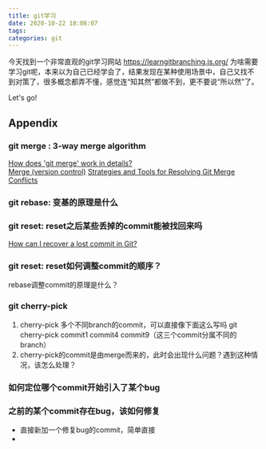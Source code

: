 ```yaml
---
title: git学习
date: 2020-10-22 18:08:07
tags:
categories: git
---
```


今天找到一个非常直观的git学习网站 https://learngitbranching.js.org/  为啥需要学习git呢，本来以为自己已经学会了，结果发现在某种使用场景中，自己又找不到对策了，很多概念都弄不懂，感觉连“知其然”都做不到，更不要说“所以然”了。  

Let's go!  
<!--more-->




## __Appendix__  

### __git merge : 3-way merge algorithm__
[How does 'git merge' work in details?](https://stackoverflow.com/questions/14961255/how-does-git-merge-work-in-details)  
[Merge (version control)](https://en.wikipedia.org/wiki/Merge_(version_control))  
[Strategies and Tools for Resolving Git Merge Conflicts](https://www.savaslabs.com/blog/strategies-and-tools-resolving-git-merge-conflicts#:~:text=In%20a%20three%20way%20merge,before%20the%20two%20branches%20forked)  


### __git rebase: 变基的原理是什么__  

### __git reset: reset之后某些丢掉的commit能被找回来吗__  
[How can I recover a lost commit in Git?](https://stackoverflow.com/questions/10099258/how-can-i-recover-a-lost-commit-in-git)  

### __git reset: reset如何调整commit的顺序？__  
rebase调整commit的原理是什么？
### __git cherry-pick__  

1. cherry-pick 多个不同branch的commit，可以直接像下面这么写吗 git cherry-pick commit1 commit4 commit9（这三个commit分属不同的branch）  
2. cherry-pick的commit是由merge而来的，此时会出现什么问题？遇到这种情况，该怎么处理？  


### __如何定位哪个commit开始引入了某个bug__  


### __之前的某个commit存在bug，该如何修复__ 
* 直接新加一个修复bug的commit，简单直接  
* 
